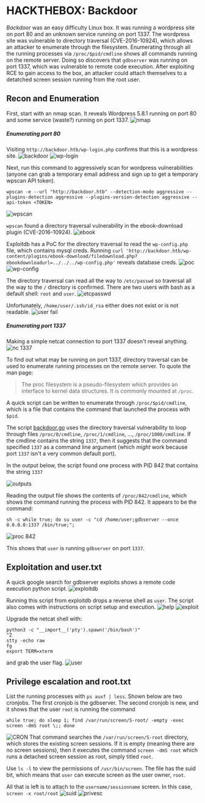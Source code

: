 # HACKTHEBOX: Backdoor

*Backdoor* was an easy difficulty Linux box. It was running a wordpress site on port 80 and an unknown service running on port 1337. The wordpress site was vulnerable to directory traversal (CVE-2016-10924), which allows an attacker to enumerate through the filesystem.
Enumerating through all the running processes via `/proc/$pid/cmdline` shows all commands running on the remote server. Doing so discovers that `gdbserver` was running on port 1337, which was vulnerable to remote code execution.
After exploiting RCE to gain access to the box, an attacker could attach themselves to a detatched screen session running from the root user.

## Recon and Enumeration
First, start with an nmap scan. It reveals Wordpress 5.8.1 running on port 80 and some service (waste?) running on port 1337.
![nmap](screenshots/nmap.png)

##### Enumerating port 80
Visiting `http://backdoor.htb/wp-login.php` confirms that this is a wordpress site.
![backdoor](screenshots/backdoor.png)
![wp-login](screenshots/wp_login.png)

Next, run this command to aggressively scan for wordpress vulnerabilities (anyone can grab a temporary email address and sign up to get a temporary wpscan API token).
```
wpscan -e --url "http://backdoor.htb" --detection-mode aggressive --plugins-detection aggressive --plugins-version-detection aggressive --api-token <TOKEN>
```
![wpscan](screenshots/wpscan.png)

`wpscan` found a directory traversal vulnerability in the ebook-download plugin (CVE-2016-10924).
![ebook](screenshots/ebook.png)

Exploitdb has a PoC for the directory traversal to read the `wp-config.php` file, which contains mysql creds. Running `curl 'http://backdoor.htb/wp-content/plugins/ebook-download/filedownload.php?ebookdownloadurl=../../../wp-config.php'` reveals database creds.
![poc](screenshots/poc.png)
![wp-config](screenshots/wp_config.png)

The directory traversal can read all the way to `/etc/passwd` so traversal all the way to the `/` directory is confirmed. There are two users with bash as a default shell: `root` and `user`.
![etcpasswd](screenshots/etcpasswd.png)

Unfortunately, `/home/user/.ssh/id_rsa` either does not exist or is not readable.
![user fail](screenshots/user_fail.png)

##### Enumerating port 1337
Making a simple netcat connection to port 1337 doesn't reveal anything.
![nc 1337](screenshots/nc_1337.png)

To find out what may be running on port 1337, directory traversal can be used to enumerate running processes on the remote server. To quote the man page:
> The proc filesystem is a pseudo-filesystem which provides an interface to kernel data structures.  It is commonly mounted at `/proc`.

A quick script can be written to enumerate through `/proc/$pid/cmdline`, which is a file that contains the command that launched the process with `$pid`.

The script [backdoor.go](backdoor.go) uses the directory traversal vulnerability to loop through files `/proc/0/cmdline`, `/proc/1/cmdline`, ..., `/proc/1000/cmdline`. If the cmdline contains the string `1337`, then it suggests that the command specified `1337` as a command line argument (which *might* work because port `1337` isn't a very common default port).

In the output below, the script found one process with PID 842 that contains the string `1337`

![outputs](screenshots/outputs.png)

Reading the output file shows the contents of `/proc/842/cmdline`, which shows the command running the process with PID 842. It appears to be the command:
```
sh -c while true; do su user -c "cd /home/user;gdbserver --once 0.0.0.0:1337 /bin/true;";
```
![proc 842](screenshots/proc_842.png)

This shows that `user` is running `gdbserver` on port `1337`.

## Exploitation and user.txt
A quick google search for gdbserver exploits shows a remote code execution python script.
![exploitdb](screenshots/exploitdb.png)

Running this script from exploitdb drops a reverse shell as `user`. The script also comes with instructions on script setup and execution.
![help](screenshots/help.png)
![exploit](screenshots/exploit.png)

Upgrade the netcat shell with:
```
python3 -c "__import__('pty').spawn('/bin/bash')"
^Z
stty -echo raw
fg
export TERM=xterm
```
and grab the user flag.
![user](screenshots/user.png)

## Privilege escalation and root.txt
List the running processes with `ps auxf | less`. Shown below are two cronjobs. The first cronjob is the gdbserver. The second cronjob is new, and it shows that the user `root` is running the command
```
while true; do sleep 1; find /var/run/screen/S-root/ -empty -exec screen -dmS root \;; done
```
![CRON](screenshots/CRON.png)
That command searches the `/var/run/screen/S-root` directory, which stores the existing screen sessions. If it is empty (meaning there are no screen sessions), then it executes the command `screen -dmS root` which runs a detached screen session as root, simply titled `root`.

Use `ls -l` to view the permissions of `/usr/bin/screen`. The file has the suid bit, which means that `user` can execute screen as the user owner, `root`.

All that is left is to attach to the `username/sessionname` screen. In this case, `screen -x root/root`
![suid](screenshots/suid.png)
![privesc](screenshots/privesc.png)
